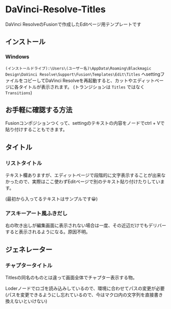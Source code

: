 # DaVinci-Resolve-Titles

DaVinci ResolveのFusionで作成したEditページ用テンプレートです

## インストール

### Windows

`(インストールドライブ):\Users\(ユーザー名)\AppData\Roaming\Blackmagic Design\DaVinci Resolve\Support\Fusion\Templates\Edit\Titles` へsettingファイルをコピーしてDaVinci Resolveを再起動すると、カットやエディットページに各タイトルが表示されます。
(トランジションは `Titles` ではなく `Transitions`)

## お手軽に確認する方法

Fusionコンポジションつくって、settingのテキストの内容をノードでctrl + Vで貼り付けすることもできます。

## タイトル
### リストタイトル

テキスト欄ありますが、エディットページで段階的に文字表示することが出来なかったので、実際はここ使わずEditページで別のテキスト貼り付けたりしています。

(最初から入ってるテキストはサンプルです😀)

### アスキーアート風ふきだし

右の吹き出しが編集画面に表示されない場合は一度、その近辺だけでもデリバーすると表示されるようになる。原因不明。

## ジェネレーター

### チャプタータイトル

Titlesの同名のものとは違って画面全体でチャプター表示する物。

Loderノードでロゴを読み込みしているので、環境に合わせてパスの変更が必要(パスを変更できるようにし忘れているので、今はマクロ内の文字列を直接書き換えないといけない)

